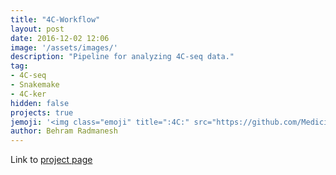 ```yaml
---
title: "4C-Workflow"
layout: post
date: 2016-12-02 12:06
image: '/assets/images/'
description: "Pipeline for analyzing 4C-seq data."
tag: 
- 4C-seq
- Snakemake
- 4C-ker
hidden: false
projects: true
jemoji: '<img class="emoji" title=":4C:" src="https://github.com/MediciPrime/MediciPrime.github.io/blob/master/assets/images/4C.png" height="20" width="20" align="absmiddle">'
author: Behram Radmanesh
---
```


Link to [project page](https://github.com/MediciPrime/4C-Workflow)
